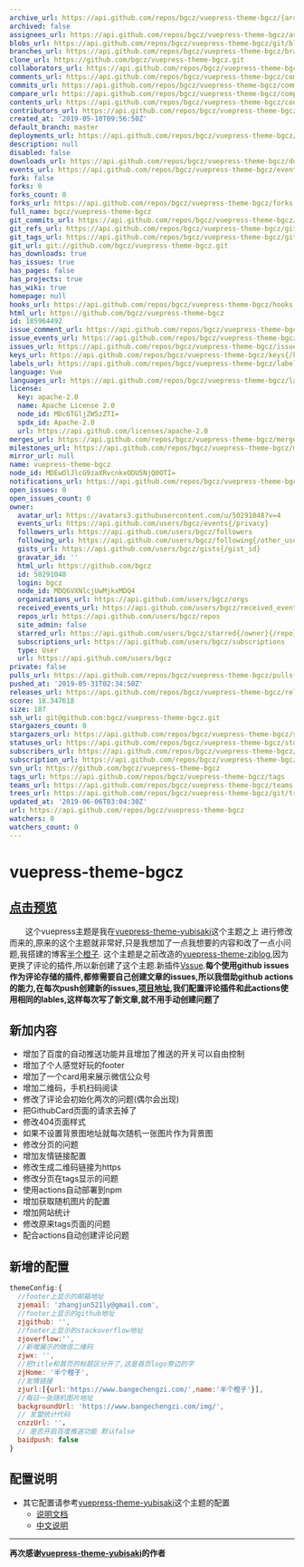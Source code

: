 ```yaml
---
archive_url: https://api.github.com/repos/bgcz/vuepress-theme-bgcz/{archive_format}{/ref}
archived: false
assignees_url: https://api.github.com/repos/bgcz/vuepress-theme-bgcz/assignees{/user}
blobs_url: https://api.github.com/repos/bgcz/vuepress-theme-bgcz/git/blobs{/sha}
branches_url: https://api.github.com/repos/bgcz/vuepress-theme-bgcz/branches{/branch}
clone_url: https://github.com/bgcz/vuepress-theme-bgcz.git
collaborators_url: https://api.github.com/repos/bgcz/vuepress-theme-bgcz/collaborators{/collaborator}
comments_url: https://api.github.com/repos/bgcz/vuepress-theme-bgcz/comments{/number}
commits_url: https://api.github.com/repos/bgcz/vuepress-theme-bgcz/commits{/sha}
compare_url: https://api.github.com/repos/bgcz/vuepress-theme-bgcz/compare/{base}...{head}
contents_url: https://api.github.com/repos/bgcz/vuepress-theme-bgcz/contents/{+path}
contributors_url: https://api.github.com/repos/bgcz/vuepress-theme-bgcz/contributors
created_at: '2019-05-10T09:56:50Z'
default_branch: master
deployments_url: https://api.github.com/repos/bgcz/vuepress-theme-bgcz/deployments
description: null
disabled: false
downloads_url: https://api.github.com/repos/bgcz/vuepress-theme-bgcz/downloads
events_url: https://api.github.com/repos/bgcz/vuepress-theme-bgcz/events
fork: false
forks: 0
forks_count: 0
forks_url: https://api.github.com/repos/bgcz/vuepress-theme-bgcz/forks
full_name: bgcz/vuepress-theme-bgcz
git_commits_url: https://api.github.com/repos/bgcz/vuepress-theme-bgcz/git/commits{/sha}
git_refs_url: https://api.github.com/repos/bgcz/vuepress-theme-bgcz/git/refs{/sha}
git_tags_url: https://api.github.com/repos/bgcz/vuepress-theme-bgcz/git/tags{/sha}
git_url: git://github.com/bgcz/vuepress-theme-bgcz.git
has_downloads: true
has_issues: true
has_pages: false
has_projects: true
has_wiki: true
homepage: null
hooks_url: https://api.github.com/repos/bgcz/vuepress-theme-bgcz/hooks
html_url: https://github.com/bgcz/vuepress-theme-bgcz
id: 185964492
issue_comment_url: https://api.github.com/repos/bgcz/vuepress-theme-bgcz/issues/comments{/number}
issue_events_url: https://api.github.com/repos/bgcz/vuepress-theme-bgcz/issues/events{/number}
issues_url: https://api.github.com/repos/bgcz/vuepress-theme-bgcz/issues{/number}
keys_url: https://api.github.com/repos/bgcz/vuepress-theme-bgcz/keys{/key_id}
labels_url: https://api.github.com/repos/bgcz/vuepress-theme-bgcz/labels{/name}
language: Vue
languages_url: https://api.github.com/repos/bgcz/vuepress-theme-bgcz/languages
license:
  key: apache-2.0
  name: Apache License 2.0
  node_id: MDc6TGljZW5zZTI=
  spdx_id: Apache-2.0
  url: https://api.github.com/licenses/apache-2.0
merges_url: https://api.github.com/repos/bgcz/vuepress-theme-bgcz/merges
milestones_url: https://api.github.com/repos/bgcz/vuepress-theme-bgcz/milestones{/number}
mirror_url: null
name: vuepress-theme-bgcz
node_id: MDEwOlJlcG9zaXRvcnkxODU5NjQ0OTI=
notifications_url: https://api.github.com/repos/bgcz/vuepress-theme-bgcz/notifications{?since,all,participating}
open_issues: 0
open_issues_count: 0
owner:
  avatar_url: https://avatars3.githubusercontent.com/u/50291048?v=4
  events_url: https://api.github.com/users/bgcz/events{/privacy}
  followers_url: https://api.github.com/users/bgcz/followers
  following_url: https://api.github.com/users/bgcz/following{/other_user}
  gists_url: https://api.github.com/users/bgcz/gists{/gist_id}
  gravatar_id: ''
  html_url: https://github.com/bgcz
  id: 50291048
  login: bgcz
  node_id: MDQ6VXNlcjUwMjkxMDQ4
  organizations_url: https://api.github.com/users/bgcz/orgs
  received_events_url: https://api.github.com/users/bgcz/received_events
  repos_url: https://api.github.com/users/bgcz/repos
  site_admin: false
  starred_url: https://api.github.com/users/bgcz/starred{/owner}{/repo}
  subscriptions_url: https://api.github.com/users/bgcz/subscriptions
  type: User
  url: https://api.github.com/users/bgcz
private: false
pulls_url: https://api.github.com/repos/bgcz/vuepress-theme-bgcz/pulls{/number}
pushed_at: '2019-05-31T02:34:50Z'
releases_url: https://api.github.com/repos/bgcz/vuepress-theme-bgcz/releases{/id}
score: 18.347618
size: 187
ssh_url: git@github.com:bgcz/vuepress-theme-bgcz.git
stargazers_count: 0
stargazers_url: https://api.github.com/repos/bgcz/vuepress-theme-bgcz/stargazers
statuses_url: https://api.github.com/repos/bgcz/vuepress-theme-bgcz/statuses/{sha}
subscribers_url: https://api.github.com/repos/bgcz/vuepress-theme-bgcz/subscribers
subscription_url: https://api.github.com/repos/bgcz/vuepress-theme-bgcz/subscription
svn_url: https://github.com/bgcz/vuepress-theme-bgcz
tags_url: https://api.github.com/repos/bgcz/vuepress-theme-bgcz/tags
teams_url: https://api.github.com/repos/bgcz/vuepress-theme-bgcz/teams
trees_url: https://api.github.com/repos/bgcz/vuepress-theme-bgcz/git/trees{/sha}
updated_at: '2019-06-06T03:04:30Z'
url: https://api.github.com/repos/bgcz/vuepress-theme-bgcz
watchers: 0
watchers_count: 0
---
```

# vuepress-theme-bgcz
## [点击预览](https://bgcz.github.io/)
&ensp;&ensp;&ensp;&ensp;这个vuepress主题是我在[vuepress-theme-yubisaki](https://github.com/Yubisaki/vuepress-theme-yubisaki)这个主题之上
进行修改而来的,原来的这个主题就非常好,只是我想加了一点我想要的内容和改了一点小问题,我搭建的博客[半个橙子](https://bgcz.github.io/).
这个主题是之前改造的[vuepress-theme-zjblog](https://www.npmjs.com/package/vuepress-theme-zjblog),因为更换了评论的插件,所以新创建了这个主题.新插件[Vssue](https://github.com/meteorlxy/vssue).**每个使用github issues作为评论存储的插件,都修需要自己创建文章的issues,所以我借助github actions的能力,在每次push创建新的issues,[项目地址](https://github.com/marketplace/actions/createissuebylables),我们配置评论插件和此actions使用相同的lables,这样每次写了新文章,就不用手动创建问题了**
## 新加内容
* 增加了百度的自动推送功能并且增加了推送的开关可以自由控制
* 增加了个人感觉好玩的footer
* 增加了一个card用来展示微信公众号
* 增加二维码，手机扫码阅读
* 修改了评论会初始化两次的问题(偶尔会出现)
* 把GithubCard页面的请求去掉了
* 修改404页面样式
* 如果不设置背景图地址就每次随机一张图片作为背景图
* 修改分页的问题
* 增加友情链接配置
* 修改生成二维码链接为https
* 修改分页在tags显示的问题
* 使用actions自动部署到npm
* 增加获取随机图片的配置
* 增加网站统计
* 修改原来tags页面的问题
* 配合actions自动创建评论问题
## 新增的配置
```js
themeConfig:{
  //footer上显示的邮箱地址
  zjemail: 'zhangjun521ly@gmail.com',
  //footer上显示的github地址
  zjgithub: '',
  //footer上显示的stackoverflow地址
  zjoverflow:'',
  //新增展示的微信二维码
  zjwx: '',
  //把title和首页的标题区分开了,这是首页logo旁边的字
  zjHome: '半个橙子',
  //友情链接
  zjurl:[{url:'https://www.bangechengzi.com/',name:'半个橙子'}],
  //每日一张随机图片地址
  backgroundUrl: 'https://www.bangechengzi.com/img/',
  // 友盟统计代码
  cnzzUrl: ''，
  // 是否开启百度推送功能 默认false
  baidpush: false
}
```

## 配置说明
 * 其它配置请参考[vuepress-theme-yubisaki](https://github.com/Yubisaki/vuepress-theme-yubisaki)这个主题的配置
     * [说明文档](https://github.com/Bloss/vuepress-theme-yubisaki/blob/master/README.md)
     * [中文说明](https://wuwaki.me/yubisaki/usage.html)
----
__再次感谢[vuepress-theme-yubisaki](https://github.com/Yubisaki/vuepress-theme-yubisaki)的作者__
